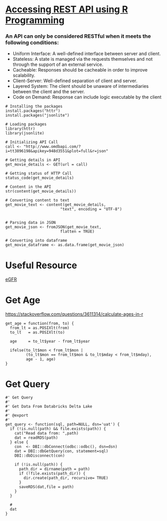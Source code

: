 # [Accessing REST API using R Programming](https://www.geeksforgeeks.org/accessing-rest-api-using-r-programming/#:~:text=REST%20API%20can%20be%20used%20with%20any%20language,format%20and%20then%20into%20a%20parsed%20data%20frame.?msclkid=fb77c5e9bc5f11ec839e8080511396e6)

### An API can only be considered RESTful when it meets the following conditions:

- Uniform Interface: A well-defined interface between server and client.  
- Stateless: A state is managed via the requests themselves and not through the support of an external service.  
- Cacheable: Responses should be cacheable in order to improve scalability.  
- Client-Server: Well-defined separation of client and server.  
- Layered System: The client should be unaware of intermediaries between the client and the server.  
- Code on Demand: Response can include logic executable by the client  

```
# Installing the packages
install.packages("httr")
install.packages("jsonlite")
 
# Loading packages
library(httr)
library(jsonlite)
 
# Initializing API Call
call <- "http://www.omdbapi.com/?i=tt3896198&apikey=948d3551&plot=full&r=json"

# Getting details in API
get_movie_details <- GET(url = call)

# Getting status of HTTP Call
status_code(get_movie_details)

# Content in the API
str(content(get_movie_details))

# Converting content to text
get_movie_text <- content(get_movie_details,
						"text", encoding = "UTF-8")


# Parsing data in JSON
get_movie_json <- fromJSON(get_movie_text,
						flatten = TRUE)

# Converting into dataframe
get_movie_dataframe <- as.data.frame(get_movie_json)

```

# Useful Resource
[eGFR](https://cran.r-project.org/web/packages/transplantr/vignettes/egfr.html)


# Get Age
https://stackoverflow.com/questions/3611314/calculate-ages-in-r
```
get_age = function(from, to) {
  from_lt = as.POSIXlt(from)
  to_lt   = as.POSIXlt(to)

  age     = to_lt$year - from_lt$year

  ifelse(to_lt$mon < from_lt$mon |
         (to_lt$mon == from_lt$mon & to_lt$mday < from_lt$mday),
         age - 1, age)
}
```

# Get Query
```
#' Get Query
#'
#' Get Data From Databricks Delta Lake
#'
#' @export
#'
get_query <- function(sql, path=NULL, dsn='uat') {
  if (!is.null(path) && file.exists(path)) {
    cat("Read data from: ",path)
    dat = readRDS(path)
  } else {
    con  <- DBI::dbConnect(odbc::odbc(), dsn=dsn)
    dat = DBI::dbGetQuery(con, statement=sql)
    DBI::dbDisconnect(con)

    if (!is.null(path)) {
      path_dir = dirname(path = path)
      if (!file.exists(path_dir)) {
        dir.create(path_dir, recursive= TRUE)
      }
      saveRDS(dat,file = path)
    }
  }

  #
  dat
}

```
